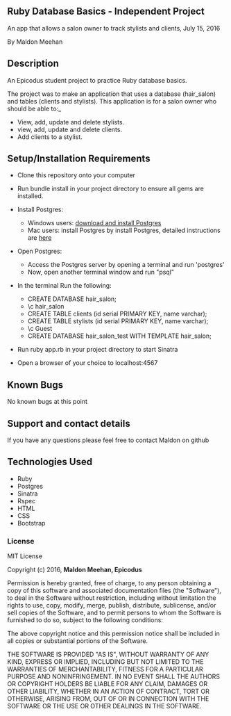 ## Ruby Database Basics - Independent Project

An app that allows a salon owner to track stylists and clients, July 15, 2016

By Maldon Meehan

## Description

An Epicodus student project to practice Ruby database basics.

The project was to make an application that uses a database (hair_salon) and tables (clients and stylists). This application is for a salon owner who should be able to:_

* View, add, update and delete stylists.
* view, add, update and delete clients.
* Add clients to a stylist.

## Setup/Installation Requirements

* Clone this repository onto your computer
* Run bundle install in your project directory to ensure all gems are installed.

* Install Postgres:
  * Windows users: <a href="http://www.enterprisedb.com/products-services-training/pgdownload#windows">download and install Postgres</a>
  * Mac users: install Postgres by install Postgres, detailed instructions are <a href="https://www.learnhowtoprogram.com/ruby/ruby-database-basics/installing-postgres-7fb0cff7-a0f5-4b61-a0db-8a928b9f67ef">here</a>

* Open Postgres:
  * Access the Postgres server by opening a terminal and run 'postgres'
  * Now, open another terminal window and run "psql"

* In the terminal Run the following:
  * CREATE DATABASE hair_salon;
  * \c hair_salon
  * CREATE TABLE clients (id serial PRIMARY KEY, name varchar);
  * CREATE TABLE stylists (id serial PRIMARY KEY, name varchar);
  * \c Guest
  * CREATE DATABASE hair_salon_test WITH TEMPLATE hair_salon;

* Run ruby app.rb in your project directory to start Sinatra
* Open a browser of your choice to localhost:4567

## Known Bugs

No known bugs at this point

## Support and contact details

If you have any questions please feel free to contact Maldon on github

## Technologies Used

* Ruby
* Postgres
* Sinatra
* Rspec
* HTML
* CSS     
* Bootstrap

### License

MIT License

Copyright (c) 2016, **Maldon Meehan, Epicodus**

Permission is hereby granted, free of charge, to any person obtaining a copy of this software and associated documentation files (the "Software"), to deal in the Software without restriction, including without limitation the rights to use, copy, modify, merge, publish, distribute, sublicense, and/or sell copies of the Software, and to permit persons to whom the Software is furnished to do so, subject to the following conditions:

The above copyright notice and this permission notice shall be included in all copies or substantial portions of the Software.

THE SOFTWARE IS PROVIDED "AS IS", WITHOUT WARRANTY OF ANY KIND, EXPRESS OR IMPLIED, INCLUDING BUT NOT LIMITED TO THE WARRANTIES OF MERCHANTABILITY, FITNESS FOR A PARTICULAR PURPOSE AND NONINFRINGEMENT. IN NO EVENT SHALL THE AUTHORS OR COPYRIGHT HOLDERS BE LIABLE FOR ANY CLAIM, DAMAGES OR OTHER LIABILITY, WHETHER IN AN ACTION OF CONTRACT, TORT OR OTHERWISE, ARISING FROM, OUT OF OR IN CONNECTION WITH THE SOFTWARE OR THE USE OR OTHER DEALINGS IN THE SOFTWARE.
